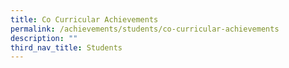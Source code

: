 ```yaml
---
title: Co Curricular Achievements
permalink: /achievements/students/co-curricular-achievements
description: ""
third_nav_title: Students
---
```

